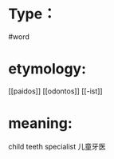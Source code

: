 # Type：
#word 
# etymology: 
[[paidos]]
[[odontos]]
[[-ist]]
# meaning: 
child teeth specialist
儿童牙医